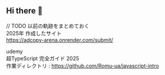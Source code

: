 ## Hi there 👋



// TODO 以前の軌跡をまとめておく  
2025年
作成したサイト   
https://adcopy-arena.onrender.com/submit/

udemy   
超TypeScript 完全ガイド 2025  
作業ディレクトリ : https://github.com/Romu-ua/javascript-intro  
